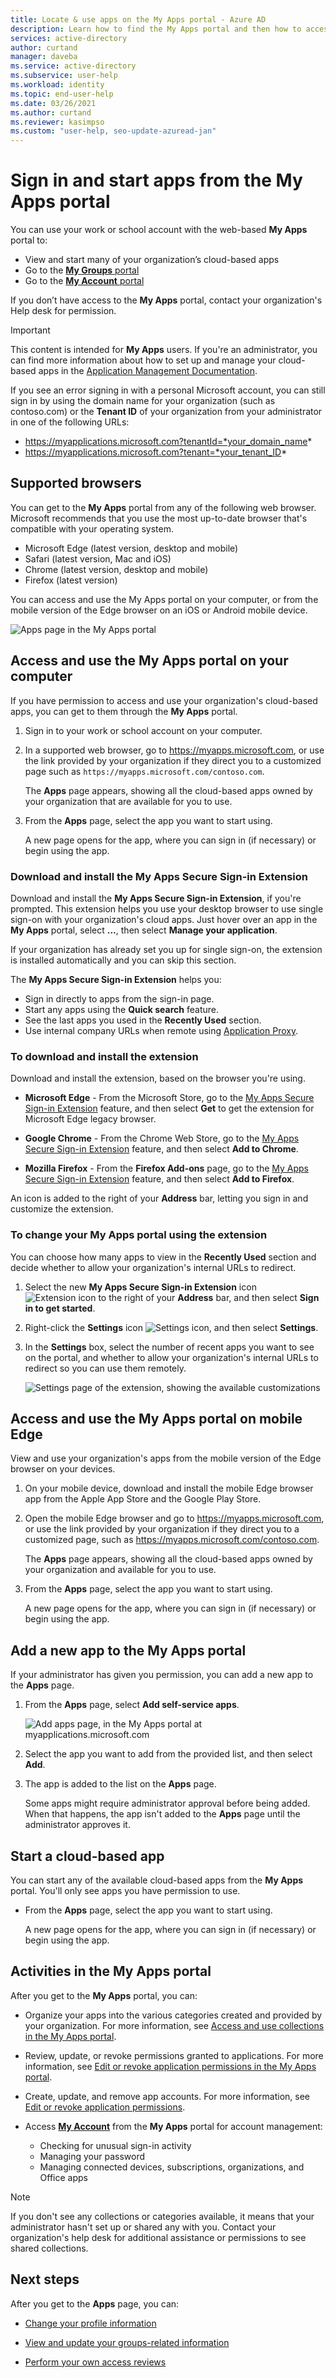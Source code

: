 ```yaml
---
title: Locate & use apps on the My Apps portal - Azure AD
description: Learn how to find the My Apps portal and then how to access your organization's cloud-based apps.
services: active-directory
author: curtand
manager: daveba
ms.service: active-directory
ms.subservice: user-help
ms.workload: identity
ms.topic: end-user-help
ms.date: 03/26/2021
ms.author: curtand
ms.reviewer: kasimpso
ms.custom: "user-help, seo-update-azuread-jan"
---
```


# Sign in and start apps from the My Apps portal

You can use your work or school account with the web-based **My Apps** portal to:

- View and start many of your organization’s cloud-based apps
- Go to the [**My Groups** portal](https://account.activedirectory.windowsazure.com/r#/groups)
- Go to the [**My Account** portal](https://myaccount.microsoft.com/)

If you don’t have access to the **My Apps** portal, contact your organization's Help desk for permission.

> [!IMPORTANT]
> This content is intended for **My Apps** users. If you're an administrator, you can find more information about how to set up and manage your cloud-based apps in the [Application Management Documentation](../manage-apps/index.yml).
>
> If you see an error signing in with a personal Microsoft account, you can still sign in by using the domain name for your organization (such as contoso.com) or the **Tenant ID** of your organization from your administrator in one of the following URLs:
>
>   - https://myapplications.microsoft.com?tenantId=*your_domain_name*
>   - https://myapplications.microsoft.com?tenant=*your_tenant_ID*

## Supported browsers

You can get to the **My Apps** portal from any of the following web browser. Microsoft recommends that you use the most up-to-date browser that's compatible with your operating system.

- Microsoft Edge (latest version, desktop and mobile)
- Safari (latest version, Mac and iOS)
- Chrome (latest version, desktop and mobile)
- Firefox (latest version)

You can access and use the My Apps portal on your computer, or from the mobile version of the Edge browser on an iOS or Android mobile device.

![Apps page in the My Apps portal](media/my-apps-portal/my-apps-home.png)

## Access and use the My Apps portal on your computer

If you have permission to access and use your organization's cloud-based apps, you can get to them through the **My Apps** portal.

1. Sign in to your work or school account on your computer.

1. In a supported web browser, go to https://myapps.microsoft.com, or use the link provided by your organization if they direct you to a customized page such as `https://myapps.microsoft.com/contoso.com`.

   The **Apps** page appears, showing all the cloud-based apps owned by your organization that are available for you to use.

1. From the **Apps** page, select the app you want to start using.

   A new page opens for the app, where you can sign in (if necessary) or begin using the app.

### Download and install the My Apps Secure Sign-in Extension

Download and install the **My Apps Secure Sign-in Extension**, if you're prompted. This extension helps you use your desktop browser to use single sign-on with your organization's cloud apps. Just hover over an app in the **My Apps** portal, select **...**, then select **Manage your application**.

If your organization has already set you up for single sign-on, the extension is installed automatically and you can skip this section.

The **My Apps Secure Sign-in Extension** helps you:

- Sign in directly to apps from the sign-in page.
- Start any apps using the **Quick search** feature.
- See the last apps you used in the **Recently Used** section.
- Use internal company URLs when remote using [Application Proxy](../app-proxy/application-proxy.md).

### To download and install the extension

Download and install the extension, based on the browser you're using.

- **Microsoft Edge** - From the Microsoft Store, go to the [My Apps Secure Sign-in Extension](https://microsoftedge.microsoft.com/addons/detail/my-apps-secure-signin-ex/gaaceiggkkiffbfdpmfapegoiohkiipl) feature, and then select **Get** to get the extension for Microsoft Edge legacy browser.

- **Google Chrome** - From the Chrome Web Store, go to the [My Apps Secure Sign-in Extension](https://chrome.google.com/webstore/detail/my-apps-secure-sign-in-ex/ggjhpefgjjfobnfoldnjipclpcfbgbhl) feature, and then select **Add to Chrome**.

- **Mozilla Firefox** - From the **Firefox Add-ons** page, go to the [My Apps Secure Sign-in Extension](https://addons.mozilla.org/firefox/addon/access-panel-extension/) feature, and then select **Add to Firefox**.

An icon is added to the right of your **Address** bar, letting you sign in and customize the extension.

### To change your My Apps portal using the extension

You can choose how many apps to view in the **Recently Used** section and decide whether to allow your organization's internal URLs to redirect.

1. Select the new **My Apps Secure Sign-in Extension** icon ![Extension icon](media/my-apps-portal/my-apps-portal-extension-icon.png) to the right of your **Address** bar, and then select **Sign in to get started**.

1. Right-click the **Settings** icon ![Settings icon](media/my-apps-portal/my-apps-portal-extension-settings-icon.png), and then select **Settings**.

1. In the **Settings** box, select the number of recent apps you want to see on the portal, and whether to allow your organization's internal URLs to redirect so you can use them remotely.

   ![Settings page of the extension, showing the available customizations](media/my-apps-portal/my-apps-portal-extension-settings-page.png)

## Access and use the My Apps portal on mobile Edge

View and use your organization's apps from the mobile version of the Edge browser on your devices.

1. On your mobile device, download and install the mobile Edge browser app from the Apple App Store and the Google Play Store.

1. Open the mobile Edge browser and go to https://myapps.microsoft.com, or use the link provided by your organization if they direct you to a customized page, such as https://myapps.microsoft.com/contoso.com.

   The **Apps** page appears, showing all the cloud-based apps owned by your organization and available for you to use.

1. From the **Apps** page, select the app you want to start using.

   A new page opens for the app, where you can sign in (if necessary) or begin using the app.

## Add a new app to the My Apps portal

If your administrator has given you permission, you can add a new app to the **Apps** page.

1. From the **Apps** page, select **Add self-service apps**.

   ![Add apps page, in the My Apps portal at myapplications.microsoft.com](media/my-apps-portal/my-apps-portal-add-app-link.png)

1. Select the app you want to add from the provided list, and then select **Add**.

1. The app is added to the list on the **Apps** page.

   Some apps might require administrator approval before being added. When that happens, the app isn't added to the **Apps** page until the administrator approves it.

## Start a cloud-based app

You can start any of the available cloud-based apps from the **My Apps** portal. You'll only see apps you have permission to use.

- From the **Apps** page, select the app you want to start using.

   A new page opens for the app, where you can sign in (if necessary) or begin using the app.

## Activities in the My Apps portal

After you get to the **My Apps** portal, you can:

- Organize your apps into the various categories created and provided by your organization. For more information, see [Access and use collections in the My Apps portal](my-applications-portal-workspaces.md).
- Review, update, or revoke permissions granted to applications. For more information, see [Edit or revoke application permissions in the My Apps portal](my-applications-portal-permissions-saved-accounts.md).
- Create, update, and remove app accounts. For more information, see [Edit or revoke application permissions](my-applications-portal-permissions-saved-accounts.md).
- Access [**My Account**](my-account-portal-overview.md) from the **My Apps** portal for account management:
  
  - Checking for unusual sign-in activity
  - Managing your password
  - Managing connected devices, subscriptions, organizations, and Office apps

>[!NOTE]
>If you don't see any collections or categories available, it means that your administrator hasn't set up or shared any with you. Contact your organization's help desk for additional assistance or permissions to see shared collections.

## Next steps

After you get to the **Apps** page, you can:

- [Change your profile information](./my-account-portal-settings.md)

- [View and update your groups-related information](my-apps-portal-end-user-groups.md)

- [Perform your own access reviews](my-apps-portal-end-user-access-reviews.md)